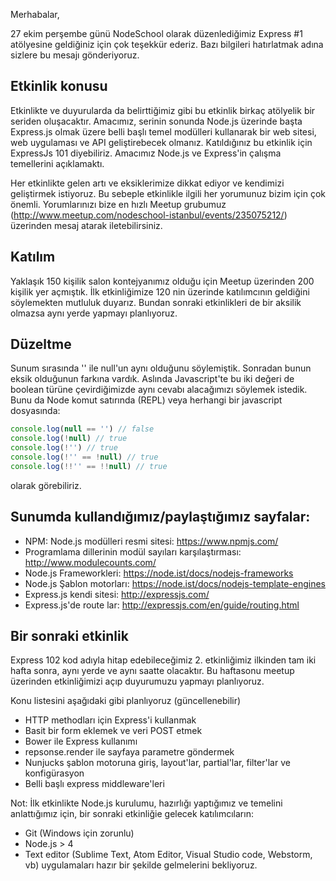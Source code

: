 Merhabalar,

27 ekim perşembe günü NodeSchool olarak düzenlediğimiz Express #1 atölyesine geldiğiniz için çok teşekkür ederiz.
Bazı bilgileri hatırlatmak adına sizlere bu mesajı gönderiyoruz.

## Etkinlik konusu
Etkinlikte ve duyurularda da belirttiğimiz gibi bu etkinlik birkaç atölyelik bir seriden oluşacaktır.
Amacımız, serinin sonunda Node.js üzerinde başta Express.js olmak üzere belli başlı temel modülleri kullanarak bir web sitesi, web uygulaması ve API geliştirebecek olmanız.
Katıldığınız bu etkinlik için ExpressJs 101 diyebiliriz. Amacımız Node.js ve Express'in çalışma temellerini açıklamaktı.

Her etkinlikte gelen artı ve eksiklerimize dikkat ediyor ve kendimizi geliştirmek istiyoruz. Bu sebeple etkinlikle ilgili her yorumunuz bizim için çok önemli.
Yorumlarınızı bize en hızlı Meetup grubumuz (http://www.meetup.com/nodeschool-istanbul/events/235075212/) üzerinden mesaj atarak iletebilirsiniz.

## Katılım
Yaklaşık 150 kişilik salon kontejyanımız olduğu için Meetup üzerinden 200 kişilik yer açmıştık. İlk etkinliğimize 120 nin üzerinde katılımcının geldiğini söylemekten mutluluk duyarız.
Bundan sonraki etkinlikleri de bir aksilik olmazsa aynı yerde yapmayı planlıyoruz.

## Düzeltme
Sunum sırasında '' ile null'un aynı olduğunu söylemiştik. Sonradan bunun eksik olduğunun farkına vardık.
Aslında Javascript'te bu iki değeri de boolean türüne çevirdiğimizde aynı cevabı alacağımızı söylemek istedik.
Bunu da Node komut satırında (REPL) veya herhangi bir javascript dosyasında:
```js
console.log(null == '') // false
console.log(!null) // true
console.log(!'') // true
console.log(!'' == !null) // true
console.log(!!'' == !!null) // true
```
olarak görebiliriz.

## Sunumda kullandığımız/paylaştığımız sayfalar:
- NPM: Node.js modülleri resmi sitesi: https://www.npmjs.com/
- Programlama dillerinin modül sayıları karşılaştırması: http://www.modulecounts.com/
- Node.js Frameworkleri: https://node.ist/docs/nodejs-frameworks
- Node.js Şablon motorları: https://node.ist/docs/nodejs-template-engines
- Express.js kendi sitesi: http://expressjs.com/
- Express.js'de route lar: http://expressjs.com/en/guide/routing.html

## Bir sonraki etkinlik
Express 102 kod adıyla hitap edebileceğimiz 2. etkinliğimiz ilkinden tam iki hafta sonra, aynı yerde ve aynı saatte olacaktır.
Bu haftasonu meetup üzerinden etkinliğimizi açıp duyurumuzu yapmayı planlıyoruz.

Konu listesini aşağıdaki gibi planlıyoruz (güncellenebilir)
- HTTP methodları için Express'i kullanmak
- Basit bir form eklemek ve veri POST etmek
- Bower ile Express kullanımı
- repsonse.render ile sayfaya parametre göndermek
- Nunjucks şablon motoruna giriş, layout'lar, partial'lar, filter'lar ve konfigürasyon
- Belli başlı express middleware'leri

Not: İlk etkinlikte Node.js kurulumu, hazırlığı yaptığımız ve temelini anlattığımız için, bir sonraki etkinliğie gelecek katılımcıların:
- Git (Windows için zorunlu)
- Node.js > 4
- Text editor (Sublime Text, Atom Editor, Visual Studio code, Webstorm, vb)
uygulamaları hazır bir şekilde gelmelerini bekliyoruz.

